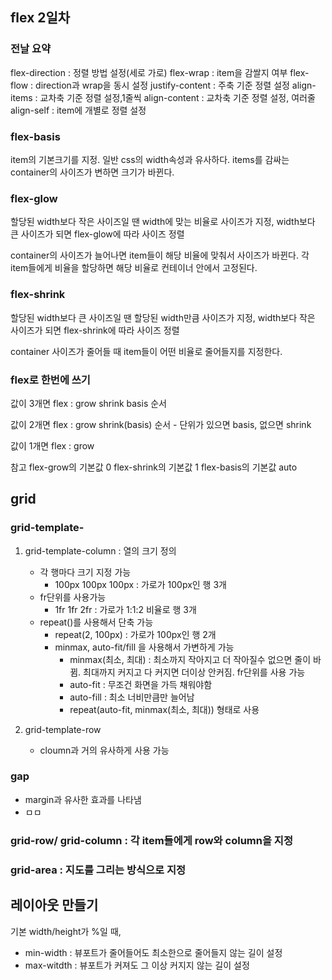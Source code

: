 ## flex 2일차

### 전날 요약

flex-direction : 정렬 방법 설정(세로 가로)
flex-wrap : item을 감쌀지 여부
flex-flow : direction과 wrap을 동시 설정
justify-content : 주축 기준 정렬 설정
align-items : 교차축 기준 정렬 설정,1줄씩
align-content : 교차축 기준 정렬 설정, 여러줄
align-self : item에 개별로 정렬 설정

### flex-basis

item의 기본크기를 지정. 일반 css의 width속성과 유사하다.
items를 감싸는 container의 사이즈가 변하면 크기가 바뀐다.

### flex-glow

할당된 width보다 작은 사이즈일 땐 width에 맞는 비율로 사이즈가 지정, width보다 큰 사이즈가 되면 flex-glow에 따라 사이즈 정렬

container의 사이즈가 늘어나면 item들이 해당 비율에 맞춰서 사이즈가 바뀐다.
각 item들에게 비율을 할당하면 해당 비율로 컨테이너 안에서 고정된다.

### flex-shrink

할당된 width보다 큰 사이즈일 땐 할당된 width만큼 사이즈가 지정, width보다 작은 사이즈가 되면 flex-shrink에 따라 사이즈 정렬

container 사이즈가 줄어들 때 item들이 어떤 비율로 줄어들지를 지정한다.

### flex로 한번에 쓰기

값이 3개면
flex : grow shrink basis 순서

값이 2개면
flex : grow shrink(basis) 순서 - 단위가 있으면 basis, 없으면 shrink

값이 1개면
flex : grow

참고
flex-grow의 기본값 0
flex-shrink의 기본값 1
flex-basis의 기본값 auto

## grid

### grid-template-

1. grid-template-column : 열의 크기 정의

   -  각 행마다 크기 지정 가능
      -  100px 100px 100px : 가로가 100px인 행 3개
   -  fr단위를 사용가능
      -  1fr 1fr 2fr : 가로가 1:1:2 비율로 행 3개
   -  repeat()를 사용해서 단축 가능
      -  repeat(2, 100px) : 가로가 100px인 행 2개
      -  minmax, auto-fit/fill 을 사용해서 가변하게 가능
         -  minmax(최소, 최대) : 최소까지 작아지고 더 작아질수 없으면 줄이 바뀜. 최대까지 커지고 다 커지면 더이상 안커짐. fr단위를 사용 가능
         -  auto-fit : 무조건 화면을 가득 채워야함
         -  auto-fill : 최소 너비만큼만 늘어남
         -  repeat(auto-fit, minmax(최소, 최대)) 형태로 사용

2. grid-template-row

   -  cloumn과 거의 유사하게 사용 가능

### gap

-  margin과 유사한 효과를 나타냄
-  ㅁㅁ

### grid-row/ grid-column : 각 item들에게 row와 column을 지정

### grid-area : 지도를 그리는 방식으로 지정

## 레이아웃 만들기

기본 width/height가 %일 때,

-  min-width : 뷰포트가 줄어들어도 최소한으로 줄어들지 않는 길이 설정
-  max-witdth : 뷰포트가 커져도 그 이상 커지지 않는 길이 설정
